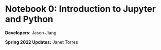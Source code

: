 # Notebook 0: Introduction to Jupyter and Python

**Developers:** Jason Jiang

**Spring 2022 Updates:** Janet Torres
